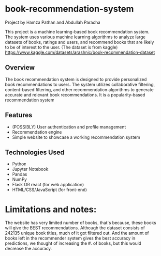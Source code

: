 
# book-recommendation-system

Project by Hamza Pathan and Abdullah Paracha

This project is a machine learning-based book recommendation system. The system uses various machine learning algorithms to analyze large datasets of books, ratings and users, and recommend books that are likely to be of interest to the user. (The dataset is from kaggle)
https://www.kaggle.com/datasets/arashnic/book-recommendation-dataset

## Overview

The book recommendation system is designed to provide personalized book recommendations to users. The system utilizes collaborative filtering, content-based filtering, and  other recommendation algorithms to generate accurate and relevant book recommendations. It is a popularity-based recommendation system

## Features

- (POSSIBLY) User authentication and profile management 
- Recommendation engine
- Simple website to showcase a working recommendation system

## Technologies Used

- Python
- Jupyter Notebook
- Pandas
- NumPy
- Flask OR react (for web application)
- HTML/CSS/JavaScript (for front-end)

# Limitations and notes:

The website has very limited number of books, that's because, these books will give the BEST recommendations. Although the dataset consists of 242135 unique book titles, much of it got filtered out. 
And the amount of books left in the recommender system gives the best accuracy in predictions, we thought of increasing the #. of books, but this would decrease the accuracy.